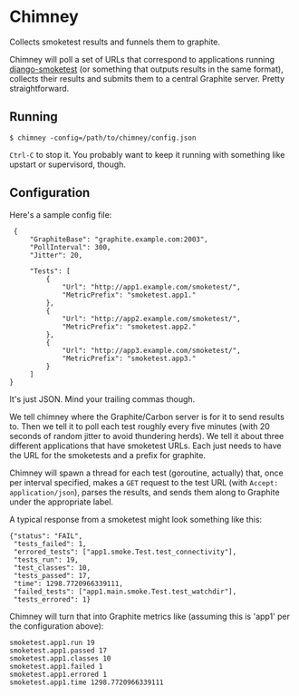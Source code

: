 # Chimney

Collects smoketest results and funnels them to graphite.

Chimney will poll a set of URLs that correspond to applications
running [django-smoketest](https://github.com/ccnmtl/django-smoketest)
(or something that outputs results in the same format), collects their
results and submits them to a central Graphite server. Pretty
straightforward.

## Running

    $ chimney -config=/path/to/chimney/config.json

`Ctrl-C` to stop it. You probably want to keep it running with
something like upstart or supervisord, though.

## Configuration

Here's a sample config file:

     {
         "GraphiteBase": "graphite.example.com:2003",
         "PollInterval": 300,
         "Jitter": 20,
     
         "Tests": [
             {
                 "Url": "http://app1.example.com/smoketest/",
                 "MetricPrefix": "smoketest.app1."
             },
             {
                 "Url": "http://app2.example.com/smoketest/",
                 "MetricPrefix": "smoketest.app2."
             },
             {
                 "Url": "http://app3.example.com/smoketest/",
                 "MetricPrefix": "smoketest.app3."
             }
         ]
    }

It's just JSON. Mind your trailing commas though.

We tell chimney where the Graphite/Carbon server is for it to send
results to. Then we tell it to poll each test roughly every five
minutes (with 20 seconds of random jitter to avoid thundering
herds). We tell it about three different applications that have
smoketest URLs. Each just needs to have the URL for the smoketests and
a prefix for graphite.

Chimney will spawn a thread for each test (goroutine, actually) that,
once per interval specified, makes a `GET` request to the test URL
(with `Accept: application/json`), parses the results, and sends them
along to Graphite under the appropriate label.

A typical response from a smoketest might look something like this:

    {"status": "FAIL",
     "tests_failed": 1,
     "errored_tests": ["app1.smoke.Test.test_connectivity"],
     "tests_run": 19,
     "test_classes": 10,
     "tests_passed": 17,
     "time": 1298.7720966339111,
     "failed_tests": ["app1.main.smoke.Test.test_watchdir"],
     "tests_errored": 1}

Chimney will turn that into Graphite metrics like (assuming this is
'app1' per the configuration above):

    smoketest.app1.run 19
    smoketest.app1.passed 17
    smoketest.app1.classes 10
    smoketest.app1.failed 1
    smoketest.app1.errored 1
    smoketest.app1.time 1298.7720966339111


